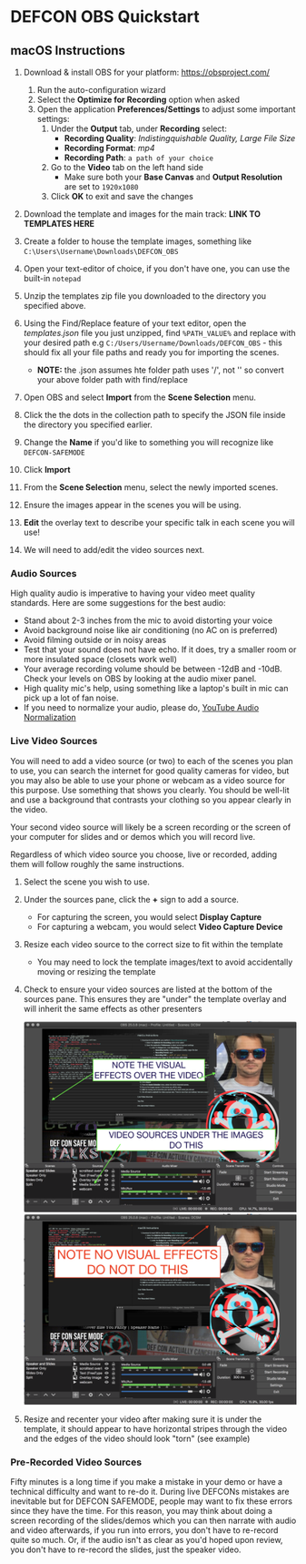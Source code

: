 # DEFCON OBS Quickstart

## macOS Instructions

1. Download & install OBS for your platform: https://obsproject.com/

   1. Run the auto-configuration wizard
   2. Select the __Optimize for Recording__ option when asked
   3. Open the application __Preferences/Settings__ to adjust some important settings:
         1. Under the __Output__ tab, under __Recording__ select:
            - __Recording Quality__: *Indistingquishable Quality, Large File Size*
            - __Recording Format__: *mp4*
            - __Recording Path__: `a path of your choice`
        2. Go to the __Video__ tab on the left hand side
            - Make sure both your __Base Canvas__ and __Output Resolution__ are set to `1920x1080`
        3. Click __OK__ to exit and save the changes

2. Download the template and images for the main track: __LINK TO TEMPLATES HERE__
3. Create a folder to house the template images, something like `C:\Users\Username\Downloads\DEFCON_OBS`
4. Open your text-editor of choice, if you don't have one, you can use the built-in `notepad`
5. Unzip the templates zip file you downloaded to the directory you specified above.
6. Using the Find/Replace feature of your text editor, open the *templates.json* file you just unzipped, find `%PATH_VALUE%` and replace with your desired path e.g `C:/Users/Username/Downloads/DEFCON_OBS` - this should fix all your file paths and ready you for importing the scenes.
   - __NOTE:__ the .json assumes hte folder path uses '/', not '\' so convert your above folder path with find/replace
7. Open OBS and select __Import__ from the __Scene Selection__ menu.
8. Click the the dots in the collection path to specify the JSON file inside the directory you specified earlier.
9.  Change the __Name__ if you'd like to something you will recognize like `DEFCON-SAFEMODE`
10. Click __Import__
11. From the __Scene Selection__ menu, select the newly imported scenes.
12. Ensure the images appear in the scenes you will be using.
13. __Edit__ the overlay text to describe your specific talk in each scene you will use!
14. We will need to add/edit the video sources next. 


### Audio Sources
High quality audio is imperative to having your video meet quality standards. Here are some suggestions for the best audio:
- Stand about 2-3 inches from the mic to avoid distorting your voice
- Avoid background noise like air conditioning (no AC on is preferred)
- Avoid filming outside or in noisy areas
- Test that your sound does not have echo. If it does, try a smaller room or more insulated space (closets work well)
- Your average recording volume should be between -12dB and -10dB. Check your levels on OBS by looking at the audio mixer panel.
- High quality mic's help, using something like a laptop's built in mic can pick up a lot of fan noise. 
- If you need to normalize your audio, please do, [YouTube Audio Normalization](https://www.youtube.com/watch?v=OKSWPrT5upo)



### Live Video Sources
You will need to add a video source (or two) to each of the scenes you plan to use, you can search the internet for good quality cameras for video, but you may also be able to use your phone or webcam as a video source for this purpose. Use something that shows you clearly. You should be well-lit and use a background that contrasts your clothing so you appear clearly in the video.

Your second video source will likely be a screen recording or the screen of your computer for slides and or demos which you will record live. 

Regardless of which video source you choose, live or recorded, adding them will follow roughly the same instructions.
1. Select the scene you wish to use.
2. Under the sources pane, click the __+__ sign to add a source.
   - For capturing the screen, you would select __Display Capture__
   - For capturing a webcam, you would select __Video Capture Device__
3. Resize each video source to the correct size to fit within the template 
    - You may need to lock the template images/text to avoid accidentally moving or resizing the template
4. Check to ensure your video sources are listed at the bottom of the sources pane. This ensures they are "under" the template overlay and will inherit the same effects as other presenters
    
    ![DO THIS](do-this.png)
    ![DON'T DO THIS](do-not-do-this.png)

5. Resize and recenter your video after making sure it is under the template, it should appear to have horizontal stripes through the video and the edges of the video should look "torn" (see example)


### Pre-Recorded Video Sources
Fifty minutes is a long time if you make a mistake in your demo or have a technical difficulty and want to re-do it. During live DEFCONs mistakes are inevitable but for DEFCON SAFEMODE, people may want to fix these errors since they have the time. For this reason, you may think about doing a screen recording of the slides/demos which you can then narrate with audio and video afterwards, if you run into errors, you don't have to re-record quite so much. Or, if the audio isn't as clear as you'd hoped upon review, you don't have to re-record the slides, just the speaker video.
    
